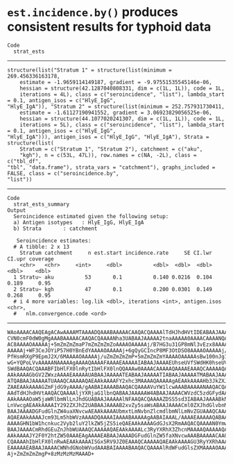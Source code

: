 # `est.incidence.by()` produces consistent results for typhoid data

    Code
      strat_ests

---

    structure(list("Stratum 1" = structure(list(minimum = 269.456336163178, 
        estimate = -1.9659114149187, gradient = -9.97551535545146e-06, 
        hessian = structure(42.1287040808331, dim = c(1L, 1L)), code = 1L, 
        iterations = 4L), class = c("seroincidence", "list"), lambda_start = 0.1, antigen_isos = c("HlyE_IgG", 
    "HlyE_IgA")), "Stratum 2" = structure(list(minimum = 252.757931730411, 
        estimate = -1.61127190941552, gradient = 3.06923829056525e-06, 
        hessian = structure(44.1077020241307, dim = c(1L, 1L)), code = 1L, 
        iterations = 5L), class = c("seroincidence", "list"), lambda_start = 0.1, antigen_isos = c("HlyE_IgG", 
    "HlyE_IgA"))), antigen_isos = c("HlyE_IgG", "HlyE_IgA"), Strata = structure(list(
        Stratum = c("Stratum 1", "Stratum 2"), catchment = c("aku", 
        "kgh"), n = c(53L, 47L)), row.names = c(NA, -2L), class = c("tbl_df", 
    "tbl", "data.frame"), strata_vars = "catchment"), graphs_included = FALSE, class = c("seroincidence.by", 
    "list"))

---

    Code
      strat_ests_summary
    Output
      Seroincidence estimated given the following setup:
      a) Antigen isotypes   : HlyE_IgG, HlyE_IgA 
      b) Strata       : catchment 
      
       Seroincidence estimates:
      # A tibble: 2 x 13
        Stratum catchment     n est.start incidence.rate     SE CI.lwr CI.upr coverage
        <chr>   <chr>     <int>     <dbl>          <dbl>  <dbl>  <dbl>  <dbl>    <dbl>
      1 Stratu~ aku          53       0.1          0.140 0.0216  0.104  0.189     0.95
      2 Stratu~ kgh          47       0.1          0.200 0.0301  0.149  0.268     0.95
      # i 4 more variables: log.lik <dbl>, iterations <int>, antigen.isos <chr>,
      #   nlm.convergence.code <ord>

---

    WAoAAAACAAQEAgACAwAAAAMTAAAADQAAABAAAAACAAQACQAAAAlTdHJhdHVtIDEABAAJAAAA
    CVN0cmF0dW0gMgAAABAAAAACAAQACQAAAANha3UABAAJAAAAA2tnaAAAAA0AAAACAAAANQAA
    AC8AAAAOAAAAAj+5mZmZmZmaP7mZmZmZmZoAAAAOAAAAAj/B7HG3u31GP8mNl3vEzx8AAAAO
    AAAAAj+WF3CeJOYiP57H0YBnEdYAAAAOAAAAAj+6gQyGCIncP8MF3OtDSO8AAAAOAAAAAj/I
    PfHsmRXgP9EpmJ2X/6MAAAAOAAAAAj/uZmZmZmZmP+5mZmZmZmYAAAAOAAAAAsBw100nJg1N
    wG+YQPoLVvAAAAANAAAAAgAAAAQAAAAFAAAAEAAAAAIABAAJAAAAEUhseUVfSWdHK0hseUVf
    SWdBAAQACQAAABFIbHlFX0lnRytIbHlFX0lnQQAAAw0AAAACAAAAAQAAAAEAAAQCAAAAAQAE
    AAkAAAAGbGV2ZWxzAAAAEAAAAAUABAAJAAAAATEABAAJAAAAATIABAAJAAAAATMABAAJAAAA
    ATQABAAJAAAAATUAAAQCAAAAAQAEAAkAAAAFY2xhc3MAAAAQAAAAAgAEAAkAAAAHb3JkZXJl
    ZAAEAAkAAAAGZmFjdG9yAAAA/gAABAIAAAABAAQACQAAAAVuYW1lcwAAABAAAAANAAQACQAA
    AAdTdHJhdHVtAAQACQAAAAljYXRjaG1lbnQABAAJAAAAAW4ABAAJAAAACWVzdC5zdGFydAAE
    AAkAAAAOaW5jaWRlbmNlLnJhdGUABAAJAAAAAlNFAAQACQAAAAZDSS5sd3IABAAJAAAABkNJ
    LnVwcgAEAAkAAAAIY292ZXJhZ2UABAAJAAAAB2xvZy5saWsABAAJAAAACml0ZXJhdGlvbnMA
    BAAJAAAADGFudGlnZW4uaXNvcwAEAAkAAAAUbmxtLmNvbnZlcmdlbmNlLmNvZGUAAAQCAAAA
    AQAEAAkAAAAJcm93Lm5hbWVzAAAADQAAAAIAAAABAAAAAgAABAIAAAL/AAAAEAAAAAQABAAJ
    AAAAGHN1bW1hcnkuc2Vyb2luY2lkZW5jZS5ieQAEAAkAAAAGdGJsX2RmAAQACQAAAAN0YmwA
    BAAJAAAACmRhdGEuZnJhbWUAAAQCAAAAAQAEAAkAAAALc3RyYXRhX3ZhcnMAAAAQAAAAAQAE
    AAkAAAAJY2F0Y2htZW50AAAEAgAAAAEABAAJAAAADGFudGlnZW5faXNvcwAAABAAAAACAAQA
    CQAAAAhIbHlFX0lnRwAEAAkAAAAISGx5RV9JZ0EAAAQCAAAAAQAEAAkAAAAGU3RyYXRhAAAA
    EAAAAAEABAAJAAAACWNhdGNobWVudAAABAIAAAABAAQACQAAAAlRdWFudGlsZXMAAAAOAAAA
    Aj+ZmZmZmZmgP+8zMzMzMzMAAAD+

